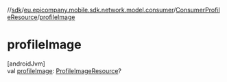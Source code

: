 //[sdk](../../../index.md)/[eu.epicompany.mobile.sdk.network.model.consumer](../index.md)/[ConsumerProfileResource](index.md)/[profileImage](profile-image.md)

# profileImage

[androidJvm]\
val [profileImage](profile-image.md): [ProfileImageResource](../../eu.epicompany.mobile.sdk.network.model/-profile-image-resource/index.md)?
